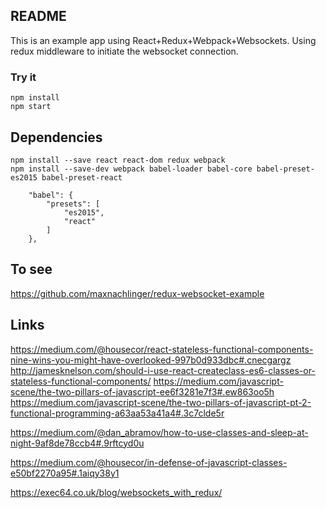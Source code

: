 ## README

This is an example app using React+Redux+Webpack+Websockets. Using redux middleware
to initiate the websocket connection. 

### Try it
	
	npm install 
	npm start

## Dependencies

	npm install --save react react-dom redux webpack
	npm install --save-dev webpack babel-loader babel-core babel-preset-es2015 babel-preset-react


```
    "babel": {
        "presets": [
            "es2015", 
            "react"
        ]
    },
```

## To see

https://github.com/maxnachlinger/redux-websocket-example

Links
---

https://medium.com/@housecor/react-stateless-functional-components-nine-wins-you-might-have-overlooked-997b0d933dbc#.cnecgargz
http://jamesknelson.com/should-i-use-react-createclass-es6-classes-or-stateless-functional-components/
https://medium.com/javascript-scene/the-two-pillars-of-javascript-ee6f3281e7f3#.ew863oo5h
https://medium.com/javascript-scene/the-two-pillars-of-javascript-pt-2-functional-programming-a63aa53a41a4#.3c7clde5r

https://medium.com/@dan_abramov/how-to-use-classes-and-sleep-at-night-9af8de78ccb4#.9rftcyd0u

https://medium.com/@housecor/in-defense-of-javascript-classes-e50bf2270a95#.1aiqy38y1

https://exec64.co.uk/blog/websockets_with_redux/